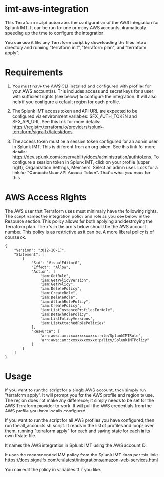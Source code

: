 # imt-aws-integration

This Terraform script automates the configuration of the AWS integration for Splunk IMT.  It can be run for one or many AWS accounts, dramatically speeding up the time to configure the integration.

You can use it like any Terraform script by downloading the files into a directory and running "terraform init", "terraform plan", and "terraform apply".  

# Requirements

1. You must have the AWS CLI installed and configured with profiles for your AWS account(s).  This includes access and secret keys for a user with sufficient rights (see below) to configure the integration.  It will also help if you configure a default region for each profile.

2. The Splunk IMT access token and API URL are expected to be configured via environment variables:  SFX_AUTH_TOKEN and SFX_API_URL.  See this link for more details:  https://registry.terraform.io/providers/splunk-terraform/signalfx/latest/docs

3. The access token must be a session token configured for an admin user in Splunk IMT.  This is different from an org token.  See this link for more details:  https://dev.splunk.com/observability/docs/administration/authtokens.  To configure a session token in Splunk IMT, click on your profile (upper right), Organization Settings, Members. Select an admin user.  Look for a link for "Generate User API Access Token".  That's what you need for this.

# AWS Access Rights

The AWS user that Terraform uses must minimally have the following rights.  The script names the integration policy and role as you see below in the Resource section.  This policy allows for both applying and destroying the Terraform plan.  The x's in the arn's below should be the AWS account number.  This policy is as restrictive as it can be.  A more liberal policy is of course ok.
```
{
    "Version": "2012-10-17",
    "Statement": [
        {
            "Sid": "VisualEditor0",
            "Effect": "Allow",
            "Action": [
                "iam:GetRole",
                "iam:GetPolicyVersion",
                "iam:GetPolicy",
                "iam:DeletePolicy",
                "iam:CreateRole",
                "iam:DeleteRole",
                "iam:AttachRolePolicy",
                "iam:CreatePolicy",
                "iam:ListInstanceProfilesForRole",
                "iam:DetachRolePolicy",
                "iam:ListPolicyVersions",
                "iam:ListAttachedRolePolicies"
            ],
            "Resource": [
                "arn:aws:iam::xxxxxxxxxxxx:role/SplunkIMTRole",
                "arn:aws:iam::xxxxxxxxxxxx:policy/SplunkIMTPolicy"
            ]
        }
    ]
}
```

# Usage

If you want to run the script for a single AWS account, then simply run "terraform apply".  It will prompt you for the AWS profile and region to use.  The region does not make any difference; it simply needs to be set for the AWS Terraform provider to work.  It will pull the AWS credentials from the AWS profile you have locally configured.

If you want to run the script for all AWS profiles you have configured, then run the all_accounts.sh script.  It reads in the list of profiles and loops over them, running "terraform apply" for each and saving state for each in its own tfstate file.

It names the AWS integration in Splunk IMT using the AWS account ID.

It uses the recommended IAM policy from the Splunk IMT docs per this link:
https://docs.signalfx.com/en/latest/integrations/amazon-web-services.html

You can edit the policy in variables.tf if you like.
